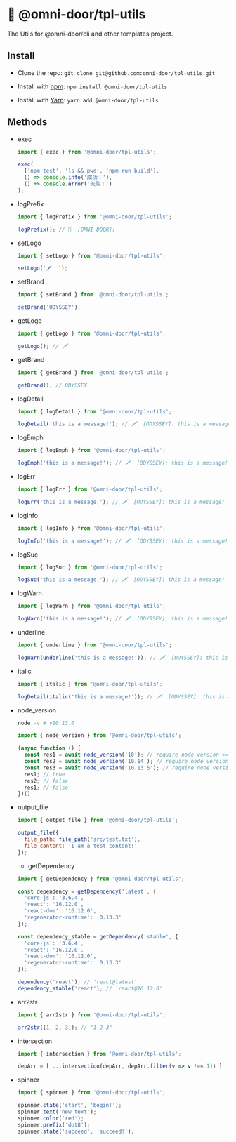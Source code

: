 # 🐸 @omni-door/tpl-utils
The Utils for @omni-door/cli and other templates project.

## Install
* Clone the repo: `git clone git@github.com:omni-door/tpl-utils.git`

* Install with [npm](https://www.npmjs.com/package/@omni-door/tpl-utils): `npm install @omni-door/tpl-utils`

* Install with [Yarn](https://yarnpkg.com/en/package/@omni-door/tpl-utils): `yarn add @omni-door/tpl-utils`

## Methods
- exec
  ```js
  import { exec } from '@omni-door/tpl-utils';

  exec(
    ['npm test', 'ls && pwd', 'npm run build'],
    () => console.info('成功！'),
    () => console.error('失败！')
  );
  ```

- logPrefix
  ```js
  import { logPrefix } from '@omni-door/tpl-utils';

  logPrefix(); // 🐸  [OMNI-DOOR]:
  ```

- setLogo
  ```js
  import { setLogo } from '@omni-door/tpl-utils';

  setLogo('🗡  ');
  ```

- setBrand
  ```js
  import { setBrand } from '@omni-door/tpl-utils';

  setBrand('ODYSSEY');
  ```

- getLogo
  ```js
  import { getLogo } from '@omni-door/tpl-utils';

  getLogo(); // 🗡  
  ```

- getBrand
  ```js
  import { getBrand } from '@omni-door/tpl-utils';

  getBrand(); // ODYSSEY
  ```

- logDetail
  ```js
  import { logDetail } from '@omni-door/tpl-utils';

  logDetail('this is a message!'); // 🗡  [ODYSSEY]: this is a message! (gray)
  ```

- logEmph
  ```js
  import { logEmph } from '@omni-door/tpl-utils';

  logEmph('this is a message!'); // 🗡  [ODYSSEY]: this is a message! (cyan)
  ```

- logErr
  ```js
  import { logErr } from '@omni-door/tpl-utils';

  logErr('this is a message!'); // 🗡  [ODYSSEY]: this is a message! (red)
  ```

- logInfo
  ```js
  import { logInfo } from '@omni-door/tpl-utils';

  logInfo('this is a message!'); // 🗡  [ODYSSEY]: this is a message! (white)
  ```

- logSuc
  ```js
  import { logSuc } from '@omni-door/tpl-utils';

  logSuc('this is a message!'); // 🗡  [ODYSSEY]: this is a message! (green)
  ```

- logWarn
  ```js
  import { logWarn } from '@omni-door/tpl-utils';

  logWarn('this is a message!'); // 🗡  [ODYSSEY]: this is a message! (yellow)
  ```

- underline
  ```js
  import { underline } from '@omni-door/tpl-utils';

  logWarn(underline('this is a message!')); // 🗡  [ODYSSEY]: this is a message! (has underline)
  ```

- italic
  ```js
  import { italic } from '@omni-door/tpl-utils';

  logDetail(italic('this is a message!')); // 🗡  [ODYSSEY]: this is a message! (italic font)
  ```

- node_version
  ```sh
  node -v # v10.13.0
  ```
  ```js
  import { node_version } from '@omni-door/tpl-utils';

  (async function () {
    const res1 = await node_version('10'); // require node version >= 10
    const res2 = await node_version('10.14'); // require node version >= 9.2
    const res3 = await node_version('10.13.5'); // require node version >= 10.18.0
    res1; // true
    res2; // false
    res1; // false
  })()
  ```

- output_file
  ```js
  import { output_file } from '@omni-door/tpl-utils';

  output_file({
    file_path: file_path('src/test.txt'),
    file_content: 'I am a test content!'
  });
  ```

  - getDependency
  ```js
  import { getDependency } from '@omni-door/tpl-utils';

  const dependency = getDependency('latest', {
    'core-js': '3.6.4',
    'react': '16.12.0',
    'react-dom': '16.12.0',
    'regenerator-runtime': '0.13.3'
  });

  const dependency_stable = getDependency('stable', {
    'core-js': '3.6.4',
    'react': '16.12.0',
    'react-dom': '16.12.0',
    'regenerator-runtime': '0.13.3'
  });

  dependency('react'); // 'react@latest'
  dependency_stable('react'); // 'react@16.12.0'
  ```

- arr2str
  ```js
  import { arr2str } from '@omni-door/tpl-utils';

  arr2str([1, 2, 3]); // "1 2 3"
  ```

- intersection
  ```js
  import { intersection } from '@omni-door/tpl-utils';

  depArr = [ ...intersection(depArr, depArr.filter(v => v !== 1)) ]
  ```

- spinner
  ```js
  import { spinner } from '@omni-door/tpl-utils';

  spinner.state('start', 'begin!');
  spinner.text('new text');
  spinner.color('red');
  spinner.prefix('dot8');
  spinner.state('succeed', 'succeed!');
  ```